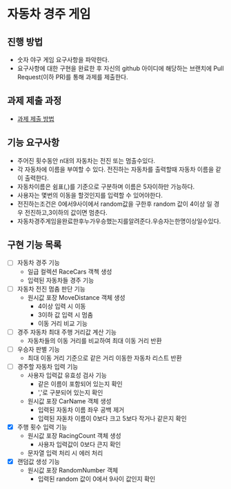 # 자동차 경주 게임
## 진행 방법
* 숫자 야구 게임 요구사항을 파악한다.
* 요구사항에 대한 구현을 완료한 후 자신의 github 아이디에 해당하는 브랜치에 Pull Request(이하 PR)를 통해 과제를 제출한다.

## 과제 제출 과정
* [과제 제출 방법](https://github.com/next-step/nextstep-docs/tree/master/precourse)

## 기능 요구사항
* 주어진 횟수동안 n대의 자동차는 전진 또는 멈출수있다.
* 각 자동차에 이름을 부여할 수 있다. 전진하는 자동차를 출력할때 자동차 이름을 같이 출력한다.
* 자동차이름은 쉼표(,)를 기준으로 구분하며 이름은 5자이하만 가능하다.
* 사용자는 몇번의 이동을 할것인지를 입력할 수 있어야한다.
* 전진하는조건은 0에서9사이에서 random값을 구한후 random 값이 4이상 일 경우 전진하고,3이하의 값이면 멈춘다.
* 자동차경주게임을완료한후누가우승했는지를알려준다.우승자는한명이상일수있다.

## 구현 기능 목록
* [ ] 자동차 경주 기능
    * 일급 컬렉션 RaceCars 객첵 생성
    * 입력된 자동차들 경주 기능
* [ ] 자동차 전진 멈춤 판단 기능
    * 원시값 포장 MoveDistance 객체 생성
        * 4이상 입력 시 이동
        * 3이하 값 입력 시 멈춤
        * 이동 거리 비교 기능
* [ ] 경주 자동차 최대 주행 거리값 계산 기능
    * 자동차들의 이동 거리를 비교하여 최대 이동 거리 반환
* [ ] 우승자 판별 기능
    * 최대 이동 거리 기준으로 같은 거리 이동한 자동차 리스트 반환
* [ ] 경주할 자동차 입력 기능
    * 사용자 입력값 유효성 검사 기능
        * 같은 이름이 포함되어 있는지 확인
        * ','로 구분되어 있는지 확인
    * 원시값 포장 CarName 객체 생성
        * 입력된 자동차 이름 좌우 공백 제거
        * 입력된 자돋차 이름이 0보다 크고 5보다 작거나 같은지 확인
* [X] 주행 횟수 입력 기능
    * 원시값 포장 RacingCount 객체 생성
        * 사용자 입력값이 0보다 큰지 확인
    * 문자열 입력 처리 시 에러 처리
* [X] 랜덤값 생성 기능
    * 원시값 포장 RandomNumber 객체
        * 입력된 random 값이 0에서 9사이 값인지 확인  
